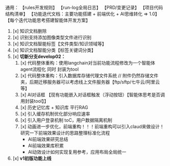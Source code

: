 通用：
【rules开发规则】
【run-log全局日志】
【PRD/变更记录】
【项目代码结构清单】
【功能迭代文档：主要功能搭建 + 前端优化 + AI思维转化 => 1.0】
【每个迭代功能思考搭建智能体开发方案】



1. [x] 知识文档删除
2. [x] 识别支持添加图像类型文件进行识别
3. [x] 知识文档智能标签【文件类型/知识领域等】
4. [x] 知识文档智能分类【标签关键词分类】
5. [x] **切新分支develop02：**
   1. [x] 代码整体重构：使用langchain对当前功能流程修改为一个智能体agent流程化 同时 封装为tool
   2. [x] 代码整体重构：引入数据库存储代理文件系统 // 附件仍然存储文件夹，后期迁移服务器可以考虑线上文件服务器【ftp/sftp/七牛云/阿里云等】
   3. [x] AI对话框 【现有功能嵌入对话框触发（浮动按钮）【智能体思考是否调用封装tool】】
   4. [x] 历史记忆库 + 知识库 平行RAG
   5. [x] 引入缓存机制优化部分响应速率
   6. [x] 引入用户登录机制 toC，用户数据隔离机制
   7. [x] 动画进一步优化，前端重构！！！前端重构可以引入claud来做设计！研究一下前端效果设计的思路整理标准化流程
      - AI前端效果研究总结
      - AI前端效果库积累
      - AI动效设计如何实现复用参考，应用布局全局统一
6. [x] **v1初版功能上线**



